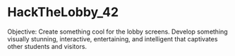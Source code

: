 # HackTheLobby_42
Objective: Create something cool for the lobby screens. Develop something visually stunning, interactive, entertaining, and intelligent that captivates other students and visitors. 
